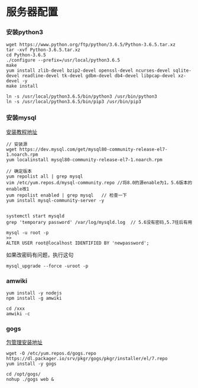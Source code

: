 # 服务器配置

### 安装python3

```
wget https://www.python.org/ftp/python/3.6.5/Python-3.6.5.tar.xz
tar -xvf Python-3.6.5.tar.xz
cd Python-3.6.5
./configure --prefix=/usr/local/python3.6.5
make
yum install zlib-devel bzip2-devel openssl-devel ncurses-devel sqlite-devel readline-devel tk-devel gdbm-devel db4-devel libpcap-devel xz-devel -y
make install

ln -s /usr/local/python3.6.5/bin/python3 /usr/bin/python3
ln -s /usr/local/python3.6.5/bin/pip3 /usr/bin/pip3
```


### 安装mysql
[安装教程地址](https://dev.mysql.com/doc/refman/5.7/en/installing.html)

```
// 安装源
wget https://dev.mysql.com/get/mysql80-community-release-el7-1.noarch.rpm
yum localinstall mysql80-community-release-el7-1.noarch.rpm

// 确定版本
yum repolist all | grep mysql
vim /etc/yum.repos.d/mysql-community.repo //将8.0的源enable为1，5.6版本的enable改1
yum repolist enabled | grep mysql 	// 检查一下
yum install mysql-community-server -y


systemctl start mysqld
grep 'temporary password' /var/log/mysqld.log  // 5.6没有密码,5.7往后有用

mysql -u root -p
>>
ALTER USER root@localhost IDENTIFIED BY 'newpassword';
```

如果改密码有问题，执行这句
```
mysql_upgrade --force -uroot -p
```

### amwiki
```
yum install -y nodejs
npm install -g amwiki

cd /xxx
amwiki -c
```

### gogs

[包管理安装地址](https://packager.io/gh/pkgr/gogs)

```
wget -O /etc/yum.repos.d/gogs.repo https://dl.packager.io/srv/pkgr/gogs/pkgr/installer/el/7.repo
yum install -y gogs

cd /opt/gogs/
nohup ./gogs web &
```